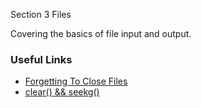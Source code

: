 Section 3 Files  

Covering the basics of file input and output.  

### Useful Links  

* [Forgetting To Close Files](https://stackoverflow.com/questions/28253569/what-happens-if-i-never-call-close-on-an-open-file-stream)
* [clear() && seekg()](https://stackoverflow.com/questions/5343173/returning-to-beginning-of-file-after-getline)
